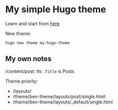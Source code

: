 # My simple Hugo theme
Learn and start from [here](https://www.zeolearn.com/magazine/develop-a-theme-for-hugo)

New theme:
```sh
hugo new theme my-hugo-theme
```

## My own notes

/content/post: Its `.Title` is  Posts

Theme priority:
* /layouts/
* /theme/ben-theme/layouts/post/single.html
* /theme/ben-theme/layouts/_default/single.html

